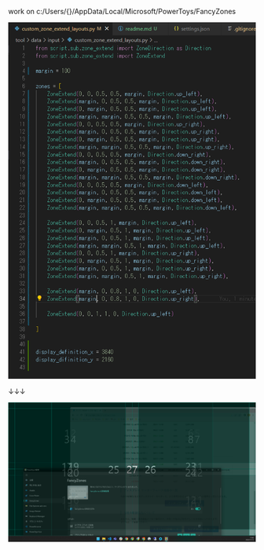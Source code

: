 work on c:/Users/{}/AppData/Local/Microsoft/PowerToys/FancyZones

![](.mdImages/readme/20221112_174147.png)

↓↓↓

![](.mdImages/readme/20221112_174126.png)


